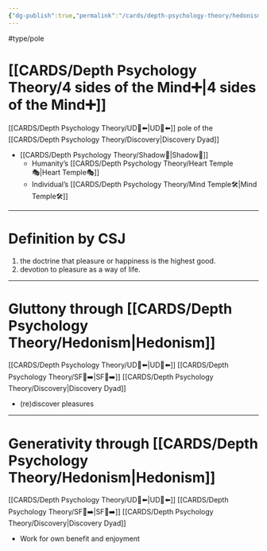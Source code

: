 ```yaml
---
{"dg-publish":true,"permalink":"/cards/depth-psychology-theory/hedonism/","created":"2022-12-31T17:44:59.239+01:00","updated":"2023-05-27T15:36:22.379+02:00"}
---
```


#type/pole 

# [[CARDS/Depth Psychology Theory/4 sides of the Mind➕\|4 sides of the Mind➕]] 
[[CARDS/Depth Psychology Theory/UD👤⬅️\|UD👤⬅️]] pole of the [[CARDS/Depth Psychology Theory/Discovery\|Discovery Dyad]] 
- [[CARDS/Depth Psychology Theory/Shadow👥\|Shadow👥]] 
	- Humanity’s [[CARDS/Depth Psychology Theory/Heart Temple🎭\|Heart Temple🎭]] 
	- Individual’s [[CARDS/Depth Psychology Theory/Mind Temple🛠️\|Mind Temple🛠️]] 
---
# Definition by CSJ 
1) the doctrine that pleasure or happiness is the highest good.
2) devotion to pleasure as a way of life.
---
# Gluttony through [[CARDS/Depth Psychology Theory/Hedonism\|Hedonism]] 
[[CARDS/Depth Psychology Theory/UD👤⬅️\|UD👤⬅️]] [[CARDS/Depth Psychology Theory/SF🤸➡️\|SF🤸➡️]] [[CARDS/Depth Psychology Theory/Discovery\|Discovery Dyad]] 
- (re)discover pleasures 
---
# Generativity through [[CARDS/Depth Psychology Theory/Hedonism\|Hedonism]] 
[[CARDS/Depth Psychology Theory/UD👤⬅️\|UD👤⬅️]] [[CARDS/Depth Psychology Theory/SF🤸➡️\|SF🤸➡️]] [[CARDS/Depth Psychology Theory/Discovery\|Discovery Dyad]] 
- Work for own benefit and enjoyment 